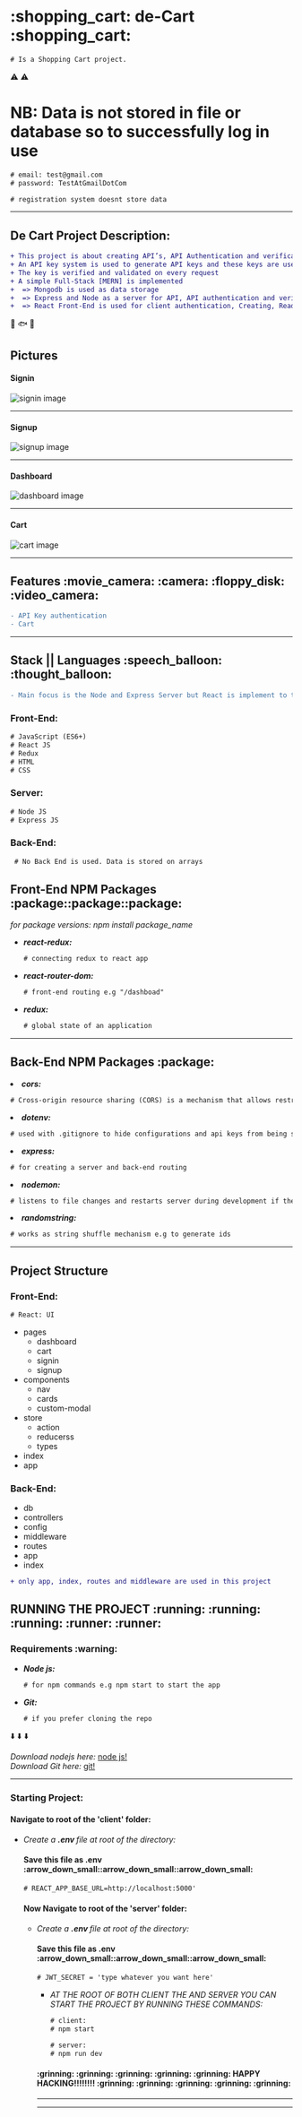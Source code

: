 <h1>:shopping_cart: de-Cart :shopping_cart:</h1>

```diff
# Is a Shopping Cart project.
```
:warning: :warning:                                                                
<h1>NB: Data is not stored in file or database so to successfully log in use  </h1>

```diff
# email: test@gmail.com
# password: TestAtGmailDotCom
```

```diff
# registration system doesnt store data
```

<hr />

<h2> De Cart Project Description: </h2>

 ```diff
 + This project is about creating API’s, API Authentication and verification when getting data
 + An API key system is used to generate API keys and these keys are used to perform cart system actions such as: Create cart, Get Cart, Update Cart and Delete Cart [CRUD operations]
 + The key is verified and validated on every request
 + A simple Full-Stack [MERN] is implemented
 +  => Mongodb is used as data storage
 +  => Express and Node as a server for API, API authentication and verification
 +  => React Front-End is used for client authentication, Creating, Reading, Updating and Deleting cart
```
:cherries: :fish: :iphone:



<h2>Pictures</h2>

<h4> Signin </h4>

![signin image](/screenshots/signin.png)

<hr />

<h4> Signup </h4>

![signup image](/screenshots/signup.png)

<hr />

<h4> Dashboard </h4>

![dashboard image](/screenshots/dashboard.png)

<hr />

<h4> Cart </h4>

![cart image](/screenshots/cart.png)

<hr />




<h2> Features :movie_camera: :camera: :floppy_disk: :video_camera:</h2>  

```diff
- API Key authentication
- Cart
```
<hr />

<h2> Stack || Languages :speech_balloon: :thought_balloon:</h2> 

```diff
- Main focus is the Node and Express Server but React is implement to test the app
```

<h3> Front-End: </h3>

```diff
# JavaScript (ES6+)
# React JS
# Redux
# HTML
# CSS
```

<h3> Server: </h3>

```diff
# Node JS
# Express JS
```

<h3> Back-End: </h3>

```diff
 # No Back End is used. Data is stored on arrays
```


<h2>Front-End NPM Packages :package::package::package:</h2>
<em>for package versions: npm install package_name</em>

 <ul>
 
   <li>
      <em>
        <strong>
          react-redux:
        </strong>
       </em>
    </li>

```diff
# connecting redux to react app
```

   <li>
      <em>
        <strong>
          react-router-dom:
        </strong>
       </em>
    </li>
    
```diff
# front-end routing e.g "/dashboad"
```

   <li>
      <em>
        <strong>
          redux:
        </strong>
       </em>
    </li>
    
```diff
# global state of an application
```

  </ul>
  
<hr />

<h2>Back-End NPM Packages :package:</h2> 

   <li>
      <em>
        <strong>
          cors:
        </strong>
       </em>
    </li>
    
```diff
# Cross-origin resource sharing (CORS) is a mechanism that allows restricted resources on a web page to be requested from another domain outside the domain from which the first resource was served.
```
  <li>
      <em>
        <strong>
          dotenv:
        </strong>
       </em>
    </li>
    
```diff
# used with .gitignore to hide configurations and api keys from being shared on github
```

  <li>
      <em>
        <strong>
          express:
        </strong>
       </em>
    </li>
    
```diff
# for creating a server and back-end routing
```

  <li>
      <em>
        <strong>
          nodemon:
        </strong>
       </em>
    </li>
    
```diff
# listens to file changes and restarts server during development if they are any changes made to the file
```

<li>
      <em>
        <strong>
          randomstring:
        </strong>
       </em>
    </li>
    
```diff
# works as string shuffle mechanism e.g to generate ids
```

  </ul>

<hr />



<h2> Project Structure </h2>

<h3> Front-End: </h3>

```diff
# React: UI
```
- pages
  - dashboard
  - cart
  - signin
  - signup
- components
   - nav
   - cards
   - custom-modal
- store
  - action
  - reducerss
  - types
- index
- app


<h3> Back-End: </h3>

 - db
 - controllers
 - config
 - middleware
 - routes
 - app
 - index

```diff
+ only app, index, routes and middleware are used in this project
```

<h2> RUNNING THE PROJECT :running: :running: :running: :runner: :runner:</h2> 


<h3> Requirements :warning:</h3> 

<ul>
   <li>
      <em>
        <strong>
          Node js:
        </strong>
       </em>
    </li>
    
```diff
# for npm commands e.g npm start to start the app
```

  <li>
      <em>
        <strong>
          Git:
        </strong>
       </em>
    </li>
    
```diff
# if you prefer cloning the repo
```

</ul>

:arrow_down: :arrow_down: :arrow_down:

<em>Download nodejs here:</em> [node js!](https://nodejs.org/en/)<br />
<em>Download Git here:</em> [git!](https://git-scm.com/)

<hr />


<h3> Starting Project: </h3>

<h4> Navigate to root of the 'client' folder: </h4>

<ul>
   <li>
      <em>
        Create a 
        <strong>
          .env 
        </strong>
        file at root of the directory:
       </em>
    </li>

<h4> Save this file as .env :arrow_down_small::arrow_down_small::arrow_down_small: </h4>
    
```diff
# REACT_APP_BASE_URL=http://localhost:5000'
```

<h4> Now Navigate to root of the 'server' folder: </h4>

<ul>
   <li>
      <em>
        Create a 
        <strong>
          .env 
        </strong>
        file at root of the directory:
       </em>
    </li>

<h4> Save this file as .env :arrow_down_small::arrow_down_small::arrow_down_small: </h4>
    
```diff
# JWT_SECRET = 'type whatever you want here'
```
<ul>
   <li>
      <em>
        AT THE ROOT OF BOTH CLIENT THE AND SERVER YOU CAN START THE PROJECT BY RUNNING THESE COMMANDS:
       </em>
    </li>
    
```diff
# client:
# npm start
```
 
 ```diff
# server:
# npm run dev
```
</ul>

<h4> :grinning: :grinning: :grinning: :grinning: :grinning: HAPPY HACKING!!!!!!!! :grinning: :grinning: :grinning: :grinning: :grinning: </h4>

<hr />
<hr />












